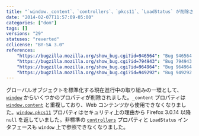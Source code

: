 ```yaml
---
title: "`window._content`、`controllers`、`pkcs11`、`LoadStatus` が削除されました"
date: "2014-02-07T11:57:09-05:00"
categories: ["dom"]
tags: []
versions: "29"
statuses: "reverted"
cclicense: "BY-SA 3.0"
references:
    "https://bugzilla.mozilla.org/show_bug.cgi?id=946564": "Bug 946564 – Make window._content chromeonly"
    "https://bugzilla.mozilla.org/show_bug.cgi?id=794943": "Bug 794943 – Remove nsISecurityCheckedComponent"
    "https://bugzilla.mozilla.org/show_bug.cgi?id=964964": "Bug 964964 – Try to remove window.pkcs11"
    "https://bugzilla.mozilla.org/show_bug.cgi?id=949292": "Bug 949292 – Stop exposing LoadStatus on the global object"
---
```

グローバルオブジェクトを標準化する現在進行中の取り組みの一環として、[`window`](https://developer.mozilla.org/ja/docs/Web/API/window) からいくつかのプロパティが削除されました。`_content` プロパティは [`window.content`](https://developer.mozilla.org/ja/docs/Web/API/window.content) と重複しており、Web コンテンツから使用できなくなりました。[`window.pkcs11`](https://developer.mozilla.org/ja/docs/Web/API/window.pkcs11) プロパティはセキュリティ上の理由から Firefox 3.0.14 以降 `null` を返していました。非標準の [`controllers`](https://developer.mozilla.org/ja/docs/Web/API/window.controllers) プロパティと `LoadStatus` インタフェースも `window` 上で参照できなくなりました。
